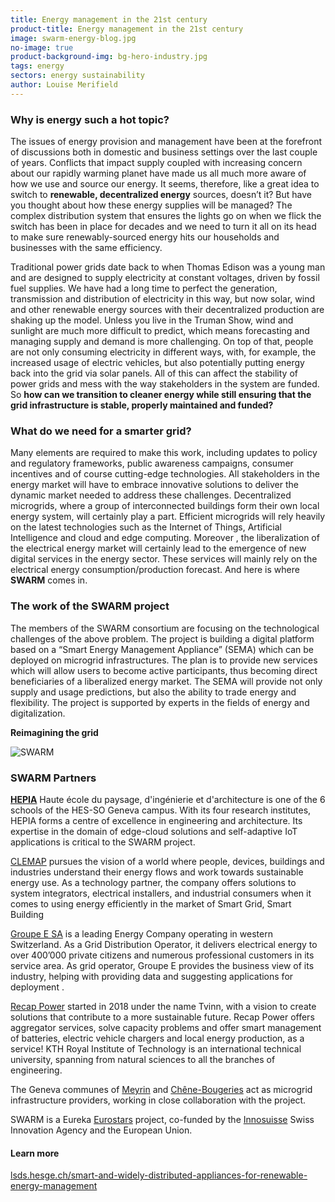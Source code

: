 ```yaml
---
title: Energy management in the 21st century
product-title: Energy management in the 21st century
image: swarm-energy-blog.jpg
no-image: true
product-background-img: bg-hero-industry.jpg
tags: energy 
sectors: energy sustainability
author: Louise Merifield
---
```



### Why is energy such a hot topic?

The issues of energy provision and management have been at the forefront of discussions both in domestic and business settings over the last couple of years. Conflicts that impact supply coupled with increasing concern about our rapidly warming planet have made us all much more aware of how we use and source our energy. It seems, therefore, like a great idea to switch to **renewable, decentralized energy** sources, doesn’t it? But have you thought about how these energy supplies will be managed? The complex distribution system that ensures the lights go on when we flick the switch has been in place for decades and we need to turn it all on its head to make sure renewably-sourced energy hits our households and businesses with the same efficiency. 

Traditional power grids date back to when Thomas Edison was a young man and are designed to supply electricity at constant voltages, driven by fossil fuel supplies.  We have had a long time to perfect the generation, transmission and distribution of electricity in this way, but now solar, wind and other renewable energy sources with their decentralized production are shaking up the model. Unless you live in the Truman Show, wind and sunlight are much more difficult to predict, which means forecasting and managing supply and demand is more challenging. On top of that, people are not only consuming electricity in different ways, with, for example, the increased usage of electric vehicles, but also potentially putting energy back into the grid via solar panels. All of this can affect the stability of power grids and mess with the way stakeholders in the system are funded. So **how can we transition to cleaner energy while still ensuring that the grid infrastructure is stable, properly maintained and funded?**

### What do we need for a smarter grid?

Many elements are required to make this work, including updates to policy and regulatory frameworks, public awareness campaigns, consumer incentives and of course cutting-edge technologies. All stakeholders in the energy market will have to embrace innovative solutions to deliver the dynamic market needed to address these challenges. Decentralized microgrids, where a group of interconnected buildings form their own local energy system, will certainly play a part. Efficient microgrids will rely heavily on the latest technologies such as the Internet of Things, Artificial Intelligence and cloud and edge computing. Moreover , the liberalization of the electrical energy market will certainly lead to the emergence of new digital services in the energy sector. These services will mainly rely on the electrical energy consumption/production forecast. And here is where **SWARM** comes in.



### The work of the SWARM project 

The members of the SWARM consortium are focusing on the technological challenges of the above problem. The project is building a digital platform based on a “Smart Energy Management Appliance” (SEMA) which can be deployed on microgrid infrastructures. The plan is to provide new services which will allow users to become active participants, thus becoming direct beneficiaries of a liberalized energy market. The SEMA will provide not only supply and usage predictions, but also the ability to trade energy and flexibility. The project is supported by experts in the fields of energy and digitalization.

**Reimagining the grid**

![SWARM](/assets/img/news/smartgrid.png)




### SWARM Partners

**[HEPIA](https://www.hesge.ch/hepia/)** Haute école du paysage, d'ingénierie et d'architecture is one of the 6 schools of the HES-SO Geneva campus. With its four research institutes, HEPIA forms a centre of excellence in engineering and architecture. Its expertise in the domain of edge-cloud solutions and self-adaptive IoT applications is critical to the SWARM project.

[CLEMAP](https://en.clemap.com/) pursues the vision of a world where people, devices, buildings and industries understand their energy flows and work towards sustainable energy use. As a technology partner, the company offers solutions to system integrators, electrical installers, and industrial consumers when it comes to using energy efficiently in the market of Smart Grid, Smart Building

[Groupe E SA](https://www.groupe-e.ch/fr) is a leading Energy Company operating in western Switzerland. As a Grid Distribution Operator, it delivers electrical energy to over 400’000 private citizens and numerous professional customers in its service area. As grid operator, Groupe E provides the business view of its industry, helping with providing data and suggesting applications for deployment .

[Recap Power](https://power.recapenergy.com/en/) started in 2018 under the name Tvinn, with a vision to create solutions that contribute to a more sustainable future. Recap Power offers aggregator services, solve capacity problems and offer smart management of batteries, electric vehicle chargers and local energy production, as a service!
KTH Royal Institute of Technology is an international technical university, spanning from natural sciences to all the branches of engineering. 

The Geneva communes of [Meyrin](https://www.meyrin.ch/fr) and [Chêne-Bougeries](https://www.chene-bougeries.ch/accueil/) act as microgrid infrastructure providers, working in close collaboration with the project.

SWARM is a Eureka [Eurostars](https://eurekanetwork.org/programmes/eurostars/) project, co-funded by the [Innosuisse](https://www.innosuisse.ch/inno/en/home.html) Swiss Innovation Agency and the European Union.

#### Learn more

[lsds.hesge.ch/smart-and-widely-distributed-appliances-for-renewable-energy-management](https://lsds.hesge.ch/smart-and-widely-distributed-appliances-for-renewable-energy-management/)


